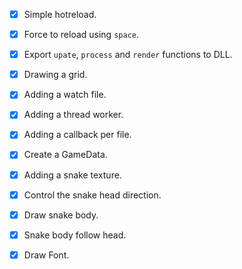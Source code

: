 - [x] Simple hotreload.
- [x] Force to reload using `space`.
- [x] Export `upate`, `process` and `render` functions to DLL.
- [x] Drawing a grid.
- [x] Adding a watch file.
- [x] Adding a thread worker.
- [x] Adding a callback per file.
- [x] Create a GameData.
- [x] Adding a snake texture.
- [x] Control the snake head direction.
- [x] Draw snake body.
- [x] Snake body follow head.
- [x] Draw Font.

